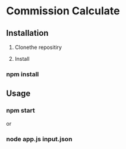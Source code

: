# Commission Calculate

## Installation

1. Clonethe repositiry

2. Install

### npm install

## Usage

### npm start

or

### node app.js input.json
